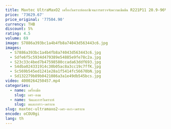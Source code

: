 ```yaml
---
title: Maxtec UltraMaxO2 เครื่องวิเคราะห์ออกซิเจนการตรวจจับความเข้มข้น R221P11 20.9-96% (2) แบตเตอรี่ AA แต่ละจอภาพออกซิเจน
price: '73629.67'
price_original: '77504.90'
currency: THB
discount: 5%
rating: 4.5
volume: 69
image: S7886a393bc1a4b4fb8a74043d563443c6.jpg
images:
  - S7886a393bc1a4b4fb8a74043d563443c6.jpg
  - Sdfe6f5c5934d479389e54885e9fe78c2a.jpg
  - S23c33c4bed7b47598580ccada63ddf693.jpg
  - S4dba024331914c30b05ac8a3cc19c7ffK.jpg
  - Sc569b545ed1241e28a1f5414fc56670bN.jpg
  - Sd132279b89b0421086a3a1e49db545bcs.jpg
video: 4000264250457.mp4
categories:
  - name: เครื่องมือ
    slug: เคร-องม
  - name: วัดและการวิเคราะห์
    slug: ดและการว-เคราะห
slug: maxtec-ultramaxo2-เคร-องว-เคราะห
encode: oCOU0gi
lang: th
---
```

  